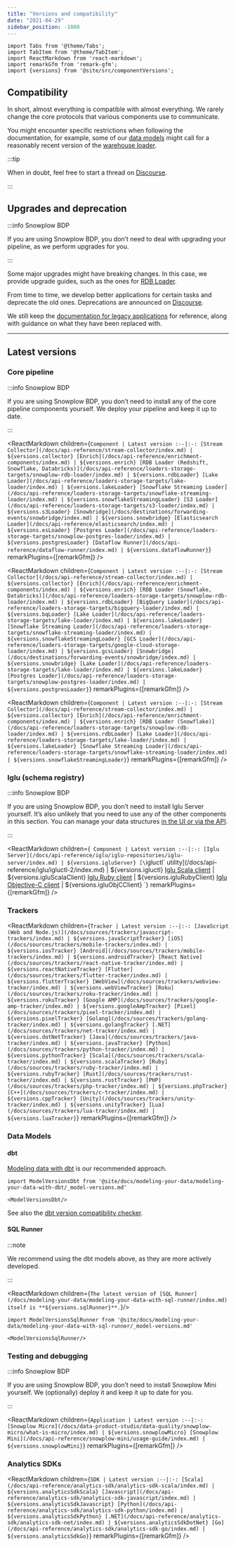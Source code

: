```yaml
---
title: "Versions and compatibility"
date: "2021-04-29"
sidebar_position: -1000
---
```


```mdx-code-block
import Tabs from '@theme/Tabs';
import TabItem from '@theme/TabItem';
import ReactMarkdown from 'react-markdown';
import remarkGfm from 'remark-gfm';
import {versions} from '@site/src/componentVersions';
```

## Compatibility

In short, almost everything is compatible with almost everything. We rarely change the core protocols that various components use to communicate.

You might encounter specific restrictions when following the documentation, for example, some of our [data models](/docs/modeling-your-data/modeling-your-data-with-dbt/dbt-models/index.md) might call for a reasonably recent version of the [warehouse loader](/docs/api-reference/loaders-storage-targets/snowplow-rdb-loader/index.md).

:::tip

When in doubt, feel free to start a thread on [Discourse](https://discourse.snowplow.io/).

:::

## Upgrades and deprecation

:::info Snowplow BDP

If you are using Snowplow BDP, you don’t need to deal with upgrading your pipeline, as we perform upgrades for you.

:::

Some major upgrades might have breaking changes. In this case, we provide upgrade guides, such as the ones for [RDB Loader](/docs/api-reference/loaders-storage-targets/snowplow-rdb-loader/upgrade-guides/index.md).

From time to time, we develop better applications for certain tasks and deprecate the old ones. Deprecations are announced on [Discourse](https://discourse.snowplow.io/).

We still keep the [documentation for legacy applications](/docs/api-reference/legacy/index.md) for reference, along with guidance on what they have been replaced with.

---

## Latest versions

### Core pipeline

:::info Snowplow BDP

If you are using Snowplow BDP, you don’t need to install any of the core pipeline components yourself. We deploy your pipeline and keep it up to date.

:::

<Tabs groupId="cloud" queryString>
<TabItem value="aws" label="AWS" default>

<ReactMarkdown children={`
Component | Latest version
:--|:-:
[Stream Collector](/docs/api-reference/stream-collector/index.md) | ${versions.collector}
[Enrich](/docs/api-reference/enrichment-components/index.md) | ${versions.enrich}
[RDB Loader (Redshift, Snowflake, Databricks)](/docs/api-reference/loaders-storage-targets/snowplow-rdb-loader/index.md) | ${versions.rdbLoader}
[Lake Loader](/docs/api-reference/loaders-storage-targets/lake-loader/index.md) | ${versions.lakeLoader}
[Snowflake Streaming Loader](/docs/api-reference/loaders-storage-targets/snowflake-streaming-loader/index.md) | ${versions.snowflakeStreamingLoader}
[S3 Loader](/docs/api-reference/loaders-storage-targets/s3-loader/index.md) | ${versions.s3Loader}
[Snowbridge](/docs/destinations/forwarding-events/snowbridge/index.md) | ${versions.snowbridge}
[Elasticsearch Loader](/docs/api-reference/elasticsearch/index.md) | ${versions.esLoader}
[Postgres Loader](/docs/api-reference/loaders-storage-targets/snowplow-postgres-loader/index.md) | ${versions.postgresLoader}
[Dataflow Runner](/docs/api-reference/dataflow-runner/index.md) | ${versions.dataflowRunner}
`} remarkPlugins={[remarkGfm]} />

</TabItem>
<TabItem value="gcp" label="GCP">

<ReactMarkdown children={`
Component | Latest version
:--|:-:
[Stream Collector](/docs/api-reference/stream-collector/index.md) | ${versions.collector}
[Enrich](/docs/api-reference/enrichment-components/index.md) | ${versions.enrich}
[RDB Loader (Snowflake, Databricks)](/docs/api-reference/loaders-storage-targets/snowplow-rdb-loader/index.md) | ${versions.rdbLoader}
[BigQuery Loader](/docs/api-reference/loaders-storage-targets/bigquery-loader/index.md) | ${versions.bqLoader}
[Lake Loader](/docs/api-reference/loaders-storage-targets/lake-loader/index.md) | ${versions.lakeLoader}
[Snowflake Streaming Loader](/docs/api-reference/loaders-storage-targets/snowflake-streaming-loader/index.md) | ${versions.snowflakeStreamingLoader}
[GCS Loader](/docs/api-reference/loaders-storage-targets/google-cloud-storage-loader/index.md) | ${versions.gcsLoader}
[Snowbridge](/docs/destinations/forwarding-events/snowbridge/index.md) | ${versions.snowbridge}
[Lake Loader](/docs/api-reference/loaders-storage-targets/lake-loader/index.md) | ${versions.lakeLoader}
[Postgres Loader](/docs/api-reference/loaders-storage-targets/snowplow-postgres-loader/index.md) | ${versions.postgresLoader}
`} remarkPlugins={[remarkGfm]} />

</TabItem>
<TabItem value="azure" label="Azure">

<ReactMarkdown children={`
Component | Latest version
:--|:-:
[Stream Collector](/docs/api-reference/stream-collector/index.md) | ${versions.collector}
[Enrich](/docs/api-reference/enrichment-components/index.md) | ${versions.enrich}
[RDB Loader (Snowflake)](/docs/api-reference/loaders-storage-targets/snowplow-rdb-loader/index.md) | ${versions.rdbLoader}
[Lake Loader](/docs/api-reference/loaders-storage-targets/lake-loader/index.md) | ${versions.lakeLoader}
[Snowflake Streaming Loader](/docs/api-reference/loaders-storage-targets/snowflake-streaming-loader/index.md) | ${versions.snowflakeStreamingLoader}
`} remarkPlugins={[remarkGfm]} />

</TabItem>
</Tabs>

### Iglu (schema registry)

:::info Snowplow BDP

If you are using Snowplow BDP, you don’t need to install Iglu Server yourself. It’s also unlikely that you need to use any of the other components in this section. You can manage your data structures [in the UI or via the API](/docs/data-product-studio/data-structures/manage/index.md).

:::

<ReactMarkdown children={`
Component | Latest version
:--|:-:
[Iglu Server](/docs/api-reference/iglu/iglu-repositories/iglu-server/index.md) | ${versions.igluServer}
[\`igluctl\` utility](/docs/api-reference/iglu/igluctl-2/index.md) | ${versions.igluctl}
[Iglu Scala client](/docs/api-reference/iglu/iglu-clients/scala-client-setup/index.md) | ${versions.igluScalaClient}
[Iglu Ruby client](/docs/api-reference/iglu/iglu-clients/ruby-client/index.md) | ${versions.igluRubyClient}
[Iglu Objective-C client](/docs/api-reference/iglu/iglu-clients/objc-client/index.md) | ${versions.igluObjCClient}
`} remarkPlugins={[remarkGfm]} />

### Trackers

<ReactMarkdown children={`
Tracker | Latest version
:--|:-:
[JavaScript (Web and Node.js)](/docs/sources/trackers/javascript-trackers/index.md) | ${versions.javaScriptTracker}
[iOS](/docs/sources/trackers/mobile-trackers/index.md) | ${versions.iosTracker}
[Android](/docs/sources/trackers/mobile-trackers/index.md) | ${versions.androidTracker}
[React Native](/docs/sources/trackers/react-native-tracker/index.md) | ${versions.reactNativeTracker}
[Flutter](/docs/sources/trackers/flutter-tracker/index.md) | ${versions.flutterTracker}
[WebView](/docs/sources/trackers/webview-tracker/index.md) | ${versions.webViewTracker}
[Roku](/docs/sources/trackers/roku-tracker/index.md) | ${versions.rokuTracker}
[Google AMP](/docs/sources/trackers/google-amp-tracker/index.md) | ${versions.googleAmpTracker}
[Pixel](/docs/sources/trackers/pixel-tracker/index.md) | ${versions.pixelTracker}
[Golang](/docs/sources/trackers/golang-tracker/index.md) | ${versions.golangTracker}
[.NET](/docs/sources/trackers/net-tracker/index.md) | ${versions.dotNetTracker}
[Java](/docs/sources/trackers/java-tracker/index.md) | ${versions.javaTracker}
[Python](/docs/sources/trackers/python-tracker/index.md) | ${versions.pythonTracker}
[Scala](/docs/sources/trackers/scala-tracker/index.md) | ${versions.scalaTracker}
[Ruby](/docs/sources/trackers/ruby-tracker/index.md) | ${versions.rubyTracker}
[Rust](/docs/sources/trackers/rust-tracker/index.md) | ${versions.rustTracker}
[PHP](/docs/sources/trackers/php-tracker/index.md) | ${versions.phpTracker}
[C++](/docs/sources/trackers/c-tracker/index.md) | ${versions.cppTracker}
[Unity](/docs/sources/trackers/unity-tracker/index.md) | ${versions.unityTracker}
[Lua](/docs/sources/trackers/lua-tracker/index.md) | ${versions.luaTracker}
`} remarkPlugins={[remarkGfm]} />

### Data Models

#### dbt

[Modeling data with dbt](/docs/modeling-your-data/modeling-your-data-with-dbt/index.md) is our recommended approach.

```mdx-code-block
import ModelVersionsDbt from '@site/docs/modeling-your-data/modeling-your-data-with-dbt/_model-versions.md'

<ModelVersionsDbt/>
```

See also the [dbt version compatibility checker](/docs/modeling-your-data/modeling-your-data-with-dbt/index.md#dbt-version-compatibility-checker).

#### SQL Runner

:::note

We recommend using the dbt models above, as they are more actively developed.

:::

<ReactMarkdown children={`
The latest version of [SQL Runner](/docs/modeling-your-data/modeling-your-data-with-sql-runner/index.md) itself is **${versions.sqlRunner}**.
`}/>

```mdx-code-block
import ModelVersionsSqlRunner from '@site/docs/modeling-your-data/modeling-your-data-with-sql-runner/_model-versions.md'

<ModelVersionsSqlRunner/>
```

### Testing and debugging

:::info Snowplow BDP

If you are using Snowplow BDP, you don’t need to install Snowplow Mini yourself. We (optionally) deploy it and keep it up to date for you.

:::

<ReactMarkdown children={`
Application | Latest version
:--|:-:
[Snowplow Micro](/docs/data-product-studio/data-quality/snowplow-micro/what-is-micro/index.md) | ${versions.snowplowMicro}
[Snowplow Mini](/docs/api-reference/snowplow-mini/usage-guide/index.md) | ${versions.snowplowMini}
`} remarkPlugins={[remarkGfm]} />

### Analytics SDKs

<ReactMarkdown children={`
SDK | Latest version
:--|:-:
[Scala](/docs/api-reference/analytics-sdk/analytics-sdk-scala/index.md) | ${versions.analyticsSdkScala}
[Javascript](/docs/api-reference/analytics-sdk/analytics-sdk-javascript/index.md) | ${versions.analyticsSdkJavascript}
[Python](/docs/api-reference/analytics-sdk/analytics-sdk-python/index.md) | ${versions.analyticsSdkPython}
[.NET](/docs/api-reference/analytics-sdk/analytics-sdk-net/index.md) | ${versions.analyticsSdkDotNet}
[Go](/docs/api-reference/analytics-sdk/analytics-sdk-go/index.md) | ${versions.analyticsSdkGo}
`} remarkPlugins={[remarkGfm]} />
